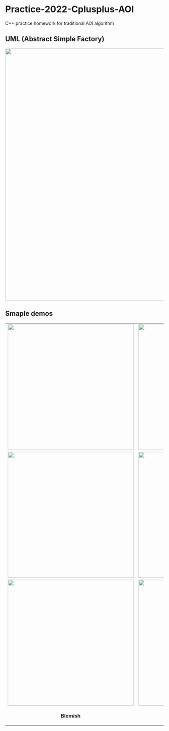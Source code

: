 # Practice-2022-Cplusplus-AOI
C++ practice homework for traditional AOI algorithm

## UML (Abstract Simple Factory)  
<img src = "https://i.imgur.com/c2PE5cU.png" width="800">

## Smaple demos  

<table>
  <tr>
    <td> <img src = "https://i.imgur.com/8xvJlB5.jpg" width="400"> </td>
    <td> <img src = "https://i.imgur.com/pcpiKVc.jpg" width="400"> </td>
    <td> <img src = "https://i.imgur.com/xMVL6N1.png" width="400"> </td>
  </tr>
  <tr>
    <td> <img src = "https://i.imgur.com/siRczPw.jpg" width="400"> </td>
    <td> <img src = "https://i.imgur.com/YFXkSaE.jpg" width="400"> </td>
    <td> <img src = "https://i.imgur.com/G3Yn4i4.jpg" width="400"> </td>
  </tr>
  <tr>
    <td> <img src = "https://i.imgur.com/xLtGt8k.png" width="400"> </td>
    <td> <img src = "https://i.imgur.com/SkWcKSP.png" width="400"> </td>
    <td> <img src = "https://i.imgur.com/V5XlZsK.png" width="400"> </td>
  </tr>
  <tr>
    <td><p align="center"><b>Blemish</b></p></td>
    <td><p align="center"><b>Shading</b></p></td>
    <td><p align="center"> <b>Flare</b></p></td>
  </tr>
</table>
